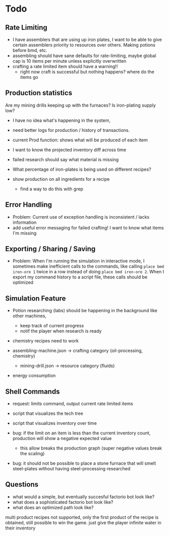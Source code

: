 # Todo


## Rate Limiting

- I have assemblers that are using up iron plates, I want to be able to give certain assemblers priority to resources over others. Making potions before bmd, etc.
- assembling should have sane defaults for rate-limiting, maybe global cap is 10 items per minute unless explicitly overwritten
- crafting a rate limited item should have a warning!!
    - right now craft is successful but nothing happens? where do the items go

## Production statistics

Are my mining drills keeping up with the furnaces? Is iron-plating supply low? 

- I have no idea what's happening in the system, 
- need better logs for production / history of transactions. 

- current Prod function: shows what will be produced of each item
- I want to know the projected inventory diff across time
- failed research should say what material is missing
- What percentage of iron-plates is being used on different recipes?

- show production on all ingredients for a recipe
    - find a way to do this with grep

## Error Handling

- Problem: Current use of exception handling is inconsistent / lacks information
- add useful error messaging for failed crafting! I want to know what items I'm missing


## Exporting / Sharing / Saving

- Problem: When I'm running the simulation in interactive mode, I sometimes make inefficient calls to the commands, like calling `place bmd iron-ore 1` twice in a row instead of doing `place bmd iron-ore 2`. When I export my command history to a script file, these calls should be optimized

## Simulation Feature

- Potion researching (labs) should be happening in the background like other machines,
  - keep track of current progress
  - notif the player when research is ready
- chemistry recipes need to work
- assembling-machine.json -> crafting category (oil-processing, chemistry)
    - mining-drill.json -> resource category (fluids)

- energy consumption

## Shell Commands

- request: limits command, output current rate limited items
- script that visualizes the tech tree
- script that visualizes inventory over time

- bug: if the limit on an item is less than the current inventory count, production will show a negative expected value
    - this allow breaks the production graph (super negative values break the scaling)

- bug: it should not be possible to place a stone furnace that will smelt steel-plates without having steel-processing researched


## Questions

- what would a simple, but eventually succesful factorio bot look like? 
- what does a sophisticated factorio bot look like?
- what does an optimized path look like?

multi product recipes not supported, only the first product of the recipe is obtained, still possible to win the game.
just give the player infinite water in their inventory

